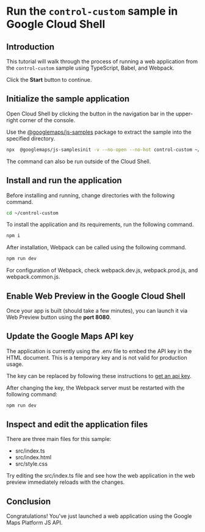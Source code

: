 # Run the `control-custom` sample in Google Cloud Shell

<walkthrough-tutorial-duration duration="10"/>

## Introduction

This tutorial will walk through the process of running a web application from
the `control-custom` sample using TypeScript, Babel, and Webpack.

Click the **Start** button to continue.

## Initialize the sample application

Open Cloud Shell by clicking the
<walkthrough-cloud-shell-icon></walkthrough-cloud-shell-icon> button in the
navigation bar in the upper-right corner of the console.

Use the [@googlemaps/js-samples](https://www.npmjs.com/package/@googlemaps/js-samples) package to 
extract the sample into the specified directory.

```bash
npx  @googlemaps/js-samplesinit -v --no-open --no-hot control-custom ~/control-custom
```

The command can also be run outside of the Cloud Shell.

## Install and run the application

Before installing and running, change directories with the following command.

```bash
cd ~/control-custom
```

To install the application and its requirements, run the following command.

```bash
npm i
```

After installation, Webpack can be called using the following command.

```bash
npm run dev
```

For configuration of Webpack, check
<walkthrough-editor-open-file filePath="control-custom/webpack.dev.js">webpack.dev.js</walkthrough-editor-open-file>,
<walkthrough-editor-open-file filePath="control-custom/webpack.prod.js">webpack.prod.js</walkthrough-editor-open-file>,
and
<walkthrough-editor-open-file filePath="control-custom/webpack.common.js">webpack.common.js</walkthrough-editor-open-file>.

## Enable Web Preview in the Google Cloud Shell

Once your app is built (should take a few minutes), you can launch it via
<walkthrough-spotlight-pointer target="cloudshell" spotlightId="devshell-web-preview-button">Web
Preview button</walkthrough-spotlight-pointer> using the **port 8080**.

## Update the Google Maps API key

The application is currently using the
<walkthrough-editor-open-file filePath="control-custom/.env">.env</walkthrough-editor-open-file>
file to embed the API key in the HTML document. This is a temporary key and is
not valid for production usage.

The key can be replaced by following these instructions to
[get an api key](https://developers.google.com/maps/documentation/javascript/get-api-key).

After changing the key, the Webpack server must be restarted with the following
command:

```bash
npm run dev
```

## Inspect and edit the application files

There are three main files for this sample:

*   <walkthrough-editor-open-file filePath="control-custom/src/index.ts">src/index.ts</walkthrough-editor-open-file>
*   <walkthrough-editor-open-file filePath="control-custom/src/index.html">src/index.html</walkthrough-editor-open-file>
*   <walkthrough-editor-open-file filePath="control-custom/src/style.css">src/style.css</walkthrough-editor-open-file>

Try editing the <walkthrough-editor-open-file filePath="control-custom/src/index.ts">src/index.ts</walkthrough-editor-open-file> file and see how the web application in the web preview immediately reloads with the changes.

## Conclusion

<walkthrough-conclusion-trophy></walkthrough-conclusion-trophy>

Congratulations! You've just launched a web application using the Google Maps
Platform JS API.
